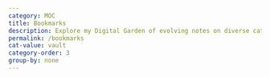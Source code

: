 ```yaml
---
category: MOC
title: Bookmarks
description: Explore my Digital Garden of evolving notes on diverse categorys, waiting to bloom over time.
permalink: /bookmarks
cat-value: vault
category-order: 3
group-by: none
---
```

